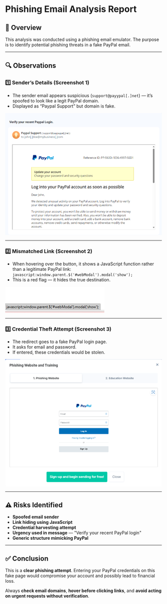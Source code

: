 # Phishing Email Analysis Report

## 📧 Overview
This analysis was conducted using a phishing email emulator. The purpose is to identify potential phishing threats in a fake PayPal email.

---

## 🔍 Observations

### 1️⃣ Sender’s Details (Screenshot 1)
- The sender email appears suspicious (`support@payypal[.]net`) — it’s spoofed to look like a legit PayPal domain.
- Displayed as “Paypal Support” but domain is fake.

![Screenshot 1](screenshots/screenshot1.png)

---

### 2️⃣ Mismatched Link (Screenshot 2)
- When hovering over the button, it shows a JavaScript function rather than a legitimate PayPal link:
  `javascript:window.parent.$('#webModal').modal('show');`
- This is a red flag — it hides the true destination.

![Screenshot 2](screenshots/screenshot2.png)

---

### 3️⃣ Credential Theft Attempt (Screenshot 3)
- The redirect goes to a fake PayPal login page.
- It asks for email and password.
- If entered, these credentials would be stolen.

![Screenshot 3](screenshots/screenshot3.png)

---

## ⚠️ Risks Identified
- **Spoofed email sender**
- **Link hiding using JavaScript**
- **Credential harvesting attempt**
- **Urgency used in message** — "Verify your recent PayPal login"
- **Generic structure mimicking PayPal**

---

## ✅ Conclusion
This is a **clear phishing attempt**. Entering your PayPal credentials on this fake page would compromise your account and possibly lead to financial loss.

Always **check email domains**, **hover before clicking links**, and **avoid acting on urgent requests without verification**.
